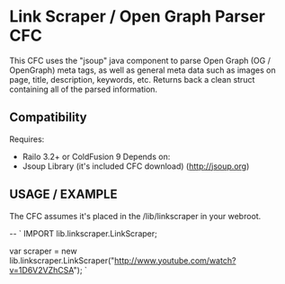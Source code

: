 Link Scraper / Open Graph Parser CFC
=============

This CFC uses the "jsoup" java component to parse Open Graph (OG / OpenGraph) meta tags, as well as general meta data such as images on page, title, description, keywords, etc.
Returns back a clean struct containing all of the parsed information.

Compatibility
-------
Requires: 
* Railo 3.2+ or ColdFusion 9
Depends on:
* Jsoup Library (it's included CFC download) (http://jsoup.org)

USAGE / EXAMPLE
-------
The CFC assumes it's placed in the /lib/linkscraper in your webroot.

-- `<cfscript>
IMPORT lib.linkscraper.LinkScraper;

var scraper = new lib.linkscraper.LinkScraper("http://www.youtube.com/watch?v=1D6V2VZhCSA");
</cfscript>`